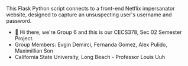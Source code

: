 This Flask Python script connects to a front-end Netflix impersanator website, designed to capture an unsuspecting user's username and password. 

* 👋 Hi there, we're Group 6 and this is our CECS378, Sec 02 Semester Project.
* Group Members: Evgin Demirci, Fernanda Gomez, Alex Pulido, Maximillian Son
* California State University, Long Beach - Professor Louis Uuh
 

